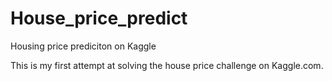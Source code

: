 # House_price_predict
Housing price prediciton on Kaggle

This is my first attempt at solving the house price challenge on Kaggle.com.  
